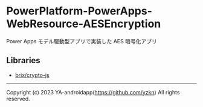 # PowerPlatform-PowerApps-WebResource-AESEncryption

Power Apps モデル駆動型アプリで実装した AES 暗号化アプリ

## Libraries

- [brix/crypto-js](https://github.com/brix/crypto-js)

---

Copyright (c) 2023 YA-androidapp(https://github.com/yzkn) All rights reserved.
